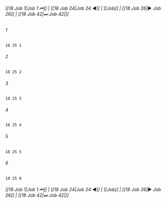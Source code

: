 
###### [[18 Job 1|Job 1 ⏮]] | [[18 Job 24|Job 24 ◀]] | [[Job]] | [[18 Job 26|▶ Job 26]] | [[18 Job 42|⏭ Job 42|]]

###### 1
``` verse
18 25 1 
```
###### 2
``` verse
18 25 2 
```
###### 3
``` verse
18 25 3 
```
###### 4
``` verse
18 25 4 
```
###### 5
``` verse
18 25 5 
```
###### 6
``` verse
18 25 6 
```

###### [[18 Job 1|Job 1 ⏮]] | [[18 Job 24|Job 24 ◀]] | [[Job]] | [[18 Job 26|▶ Job 26]] | [[18 Job 42|⏭ Job 42|]]

